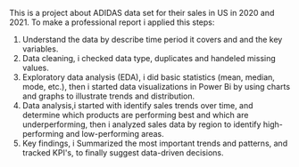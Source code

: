 This is a project about ADIDAS data set for their sales in US in 2020 and 2021.
To make a professional report i applied this steps:

1) Understand the data by describe time period it covers and and the key variables.
2) Data cleaning, i checked data type, duplicates and handeled missing values.
3) Exploratory data analysis (EDA), i did basic statistics (mean, median, mode, etc.), then i started data visualizations in Power Bi by 
   using charts and graphs to illustrate trends and distribution.
4) Data analysis,i started with identify sales trends over time, and determine which products are performing best and which are 
   underperforming, then i analyzed sales data by region to identify high-performing and low-performing areas.
5) Key findings, i Summarized the most important trends and patterns, and tracked KPI's, to finally suggest data-driven decisions.
